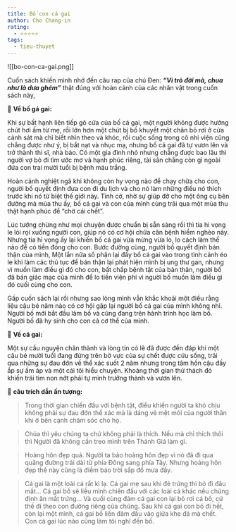 ```yaml
---
title: Bố con cá gai
author: Cho Chang-in
rating:
  - ⭐⭐⭐⭐⭐
tags:
  - tieu-thuyet
---
```

![[bo-con-ca-gai.png]]

Cuốn sách khiến mình nhớ đến câu rap của chú Đen: ***“Vì trò đời mà, chua như là dưa ghém”*** thật đúng với hoàn cảnh của các nhân vật trong cuốn sách này, 

🐡 **Về bố gá gai:**

Khi sự bất hạnh liên tiếp gõ cửa của bố cá gai, một người không được hưởng chút hơi ấm từ mẹ, rồi lớn hơn một chút bị bố khuyết một chân bỏ rơi ở cửa cảnh sát mà chỉ biết nhìn theo và khóc, rồi cuộc sống trong cô nhi viện cũng chẳng được như ý, bị bắt nạt và nhục mạ, nhưng bố cá gai đã tự vươn lên và trở thành thi sĩ, nhà báo. Có một gia đình nhỏ nhưng chẳng được bao lâu thì người vợ bỏ đi tìm ước mơ và hạnh phúc riêng, tài sản chẳng còn gì ngoài đứa con trai mười tuổi bị bệnh máu trắng. 

Hoàn cảnh nghiệt ngã khi không còn hy vọng nào để chạy chữa cho con, người bố quyết định đưa con đi du lịch và cho nó làm những điều nó thích trước khi nó từ biệt thế giới này. Tình cờ, nhờ sự giúp đỡ cho một ông cụ bên đường mà mùa thu ấy, bố cá gai và con của mình cùng trải qua một mùa thu thật hạnh phúc để “chờ cái chết”. 

Lúc tưởng chừng như mọi chuyện được chuẩn bị sẵn sàng rồi thì tia hi vọng le lói rọi xuống người con, giúp nó có cơ hội chữa căn bệnh hiểm nghèo này. Nhưng tia hi vọng ấy lại khiến bố cá gai vừa mừng vừa lo, lo cách làm thế nào để có tiền đóng cho con. Bước đường cùng, người bố quyết định bán thận của mình, Một lần nữa số phận lại đẩy bố cá gai vào trong tình cảnh éo le khi làm các thủ tục để bán thận lại phát hiện mình bị ung thư gan, nhưng vì muốn làm điều gì đó cho con, bất chấp bệnh tật của bản thân, người bố đã bán giác mạc của mình để lo tiền viện phí vì người bố muốn làm điều gì đó cuối cùng cho con. 

Gấp cuốn sách lại rồi nhưng sao lòng mình vẫn khắc khoải một điều rằng liệu cậu bé năm nào có cơ hội gặp lại người bố cá gai của mình không nhỉ. Người bố mới bắt đầu làm bố và cũng đang trên hành trình học làm bố. Người bố đã hy sinh cho con cả cơ thể của mình.

🐡 **Về cá gai:**

Một sự cầu nguyện chân thành và lòng tin có lẽ đã được đền đáp khi một câu bé mười tuổi đang đứng trên bờ vực của sự chết được cứu sống, trải qua những sự đau đớn về thể xác suốt 2 năm nhưng trong tâm hồn cậu đầy ắp sự ấm áp và một cái tôi hiểu chuyện. Khoảng thời gian thử thách đó khiến trái tim non nớt phải tự mình trưởng thành và vươn lên.

🌱 **câu trích dẫn ấn tượng:**

> Trong thời gian chiến đấu với bệnh tật, điều khiến người ta khó chịu không phải sự đau đớn thể xác mà là dáng vẻ mệt mỏi của người thân khi ở bên cạnh chăm sóc cho họ.

> Chúa thì yêu chúng ta chứ không phải là thích. Nếu mà chỉ thích thôi thì Người đã không cần treo mình trên Thánh Giá làm gì.

> Hoàng hôn đẹp quá. Người ta bảo hoàng hôn đẹp vì nó đã đi qua quãng đường trải dài từ phía Đông sang phía Tây. Nhưng hoàng hôn đẹp thế này cũng là điềm báo trời sắp đổ mưa đấy.

> Cá gai là một loài cá rất kì lạ. Cá gai mẹ sau khi đẻ trứng thì bỏ đi đâu mất... Cá gai bố sẽ liều mình chiến đấu với các loài cá khác nếu chúng định ăn mất trứng... Và cuối cùng đám cá gai con lại bỏ rơi cá bố, cứ thế đi theo con đường riêng của chúng. Sau khi cá gai con bỏ đi hết, còn lại một mình, cá gai bố liền đâm đầu vào giữa khe đá mà chết. Con cá gai lúc nào cũng làm tôi nghĩ đến bố.